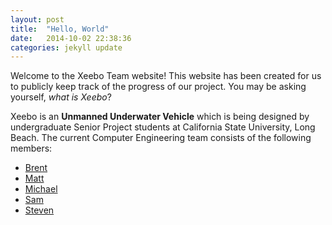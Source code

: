 ```yaml
---
layout: post
title:  "Hello, World"
date:   2014-10-02 22:38:36
categories: jekyll update
---
```

Welcome to the Xeebo Team website! This website has been created for us to publicly keep track of the progress of our project. You may be asking yourself, *what is Xeebo*?

Xeebo is an **Unmanned Underwater Vehicle** which is being designed by undergraduate Senior Project students at California State University, Long Beach. The current Computer Engineering team consists of the following members:


* [Brent](mailto:brent@xeebola.com)
* [Matt](mailto:matt@xeebola.com)
* [Michael](mailto:michael@xeebola.com)
* [Sam](mailto:sam@xeebola.com)
* [Steven](mailto:steven@xeebola.com)
